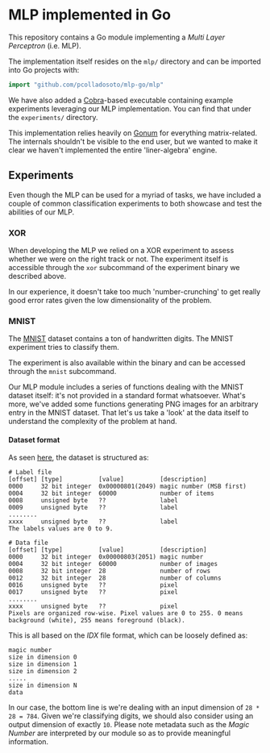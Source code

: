 # MLP implemented in Go
This repository contains a Go module implementing a *Multi Layer Perceptron* (i.e. MLP).

The implementation itself resides on the `mlp/` directory and can be imported into Go projects with:

```go
import "github.com/pcolladosoto/mlp-go/mlp"
```

We have also added a [Cobra](https://pkg.go.dev/github.com/spf13/cobra)-based executable containing example experiments leveraging our MLP implementation. You can find that under the `experiments/` directory.

This implementation relies heavily on [Gonum](https://www.gonum.org) for everything matrix-related. The internals shouldn't be visible to the end user, but we wanted to make it clear we haven't implemented the entire 'liner-algebra' engine.

## Experiments
Even though the MLP can be used for a myriad of tasks, we have included a couple of common classification experiments to both showcase and test the abilities of our MLP.

### XOR
When developing the MLP we relied on a XOR experiment to assess whether we were on the right track or not. The experiment itself is accessible through the `xor` subcommand of the experiment binary we described above.

In our experience, it doesn't take too much 'number-crunching' to get really good error rates given the low dimensionality of the problem.

### MNIST
The [MNIST](http://yann.lecun.com/exdb/mnist/) dataset contains a ton of handwritten digits. The MNIST experiment tries to classify them.

The experiment is also available within the binary and can be accessed through the `mnist` subcommand.

Our MLP module includes a series of functions dealing with the MNIST dataset itself: it's not provided in a standard format whatsoever. What's more, we've added some functions generating PNG images for an arbitrary entry in the MNIST dataset. That let's us take a 'look' at the data itself to understand the complexity of the problem at hand.

#### Dataset format
As seen [here](http://yann.lecun.com/exdb/mnist/), the dataset is structured as:

    # Label file
    [offset] [type]          [value]          [description] 
    0000     32 bit integer  0x00000801(2049) magic number (MSB first) 
    0004     32 bit integer  60000            number of items 
    0008     unsigned byte   ??               label 
    0009     unsigned byte   ??               label 
    ........ 
    xxxx     unsigned byte   ??               label
    The labels values are 0 to 9.

    # Data file
    [offset] [type]          [value]          [description] 
    0000     32 bit integer  0x00000803(2051) magic number 
    0004     32 bit integer  60000            number of images 
    0008     32 bit integer  28               number of rows 
    0012     32 bit integer  28               number of columns 
    0016     unsigned byte   ??               pixel 
    0017     unsigned byte   ??               pixel 
    ........ 
    xxxx     unsigned byte   ??               pixel
    Pixels are organized row-wise. Pixel values are 0 to 255. 0 means background (white), 255 means foreground (black).

This is all based on the *IDX* file format, which can be loosely defined as:

    magic number 
    size in dimension 0 
    size in dimension 1 
    size in dimension 2 
    ..... 
    size in dimension N 
    data

In our case, the bottom line is we're dealing with an input dimension of `28 * 28 = 784`. Given we're classifying digits, we should also consider using an output dimension of exactly `10`. Please note metadata such as the *Magic Number* are interpreted by our module so as to provide meaningful information.
